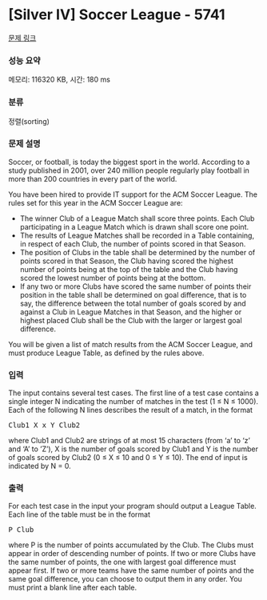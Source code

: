 # [Silver IV] Soccer League - 5741 

[문제 링크](https://www.acmicpc.net/problem/5741) 

### 성능 요약

메모리: 116320 KB, 시간: 180 ms

### 분류

정렬(sorting)

### 문제 설명

<p>Soccer, or football, is today the biggest sport in the world. According to a study published in 2001, over 240 million people regularly play football in more than 200 countries in every part of the world.</p>

<p>You have been hired to provide IT support for the ACM Soccer League. The rules set for this year in the ACM Soccer League are:</p>

<ul>
	<li>The winner Club of a League Match shall score three points. Each Club participating in a League Match which is drawn shall score one point.</li>
	<li>The results of League Matches shall be recorded in a Table containing, in respect of each Club, the number of points scored in that Season.</li>
	<li>The position of Clubs in the table shall be determined by the number of points scored in that Season, the Club having scored the highest number of points being at the top of the table and the Club having scored the lowest number of points being at the bottom.</li>
	<li>If any two or more Clubs have scored the same number of points their position in the table shall be determined on goal difference, that is to say, the difference between the total number of goals scored by and against a Club in League Matches in that Season, and the higher or highest placed Club shall be the Club with the larger or largest goal difference.</li>
</ul>

<p>You will be given a list of match results from the ACM Soccer League, and must produce League Table, as defined by the rules above.</p>

### 입력 

 <p>The input contains several test cases. The first line of a test case contains a single integer N indicating the number of matches in the test (1 ≤ N ≤ 1000). Each of the following N lines describes the result of a match, in the format</p>

<pre>Club1 X x Y Club2</pre>

<p>where Club1 and Club2 are strings of at most 15 characters (from ‘a’ to ‘z’ and ‘A’ to ’Z’), X is the number of goals scored by Club1 and Y is the number of goals scored by Club2 (0 ≤ X ≤ 10 and 0 ≤ Y ≤ 10). The end of input is indicated by N = 0.</p>

### 출력 

 <p>For each test case in the input your program should output a League Table. Each line of the table must be in the format</p>

<pre>P Club</pre>

<p>where P is the number of points accumulated by the Club. The Clubs must appear in order of descending number of points. If two or more Clubs have the same number of points, the one with largest goal difference must appear first. If two or more teams have the same number of points and the same goal difference, you can choose to output them in any order. You must print a blank line after each table.</p>

